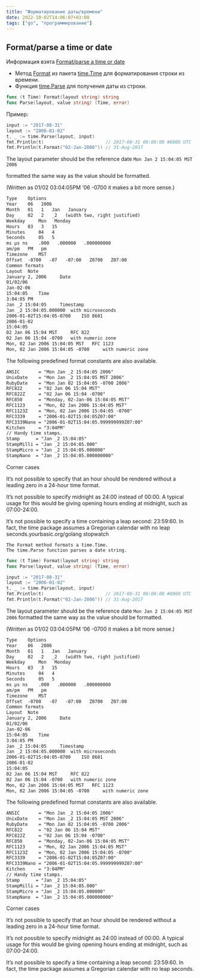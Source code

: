```yaml
---
title: "Форматирование даты/времени"
date: 2022-10-02T14:06:07+03:00
tags: ["go", "программирование"]
---
```


## Format/parse a time or date

Информация взята [Format/parse a time or date](http://yourbasic.org/golang/format-parse-string-time-date-example)

* Метод [Format](https://golang.org/pkg/time/#Time.Format) из пакета [time.Time](https://golang.org/pkg/time/#Time) для форматирования строки из времени.
* Функция [time.Parse](https://golang.org/pkg/time/#Parse) для получения даты из строки.

```go
func (t Time) Format(layout string) string
func Parse(layout, value string) (Time, error)
```

Пример:

```go
input := "2017-08-31"
layout := "2006-01-02"
t, _ := time.Parse(layout, input)
fmt.Println(t)                       // 2017-08-31 00:00:00 #0000 UTC
fmt.Println(t.Format("02-Jan-2006")) // 31-Aug-2017
```

The layout parameter should be the reference date
`Mon Jan 2 15:04:05 MST 2006`

formatted the same way as the value should be formatted.

(Written as 01/02 03:04:05PM ‘06 -0700 it makes a bit more sense.)
```txt
Type 	Options
Year 	06   2006
Month 	01   1   Jan   January
Day 	02   2   _2   (width two, right justified)
Weekday 	Mon   Monday
Hours 	03   3   15
Minutes 	04   4
Seconds 	05   5
ms μs ns 	.000   .000000   .000000000
am/pm 	PM   pm
Timezone 	MST
Offset 	-0700   -07   -07:00   Z0700   Z07:00
Common formats
Layout 	Note
January 2, 2006 	Date
01/02/06 	
Jan-02-06 	
15:04:05 	Time
3:04:05 PM 	
Jan _2 15:04:05 	Timestamp
Jan _2 15:04:05.000000 	with microseconds
2006-01-02T15:04:05-0700 	ISO 8601
2006-01-02 	
15:04:05 	
02 Jan 06 15:04 MST 	RFC 822
02 Jan 06 15:04 -0700 	with numeric zone
Mon, 02 Jan 2006 15:04:05 MST 	RFC 1123
Mon, 02 Jan 2006 15:04:05 -0700 	with numeric zone
```

The following predefined format constants are also available.

```txt
ANSIC       = "Mon Jan _2 15:04:05 2006"
UnixDate    = "Mon Jan _2 15:04:05 MST 2006"
RubyDate    = "Mon Jan 02 15:04:05 -0700 2006"
RFC822      = "02 Jan 06 15:04 MST"
RFC822Z     = "02 Jan 06 15:04 -0700"
RFC850      = "Monday, 02-Jan-06 15:04:05 MST"
RFC1123     = "Mon, 02 Jan 2006 15:04:05 MST"
RFC1123Z    = "Mon, 02 Jan 2006 15:04:05 -0700"
RFC3339     = "2006-01-02T15:04:05Z07:00"
RFC3339Nano = "2006-01-02T15:04:05.999999999Z07:00"
Kitchen     = "3:04PM"
// Handy time stamps.
Stamp      = "Jan _2 15:04:05"
StampMilli = "Jan _2 15:04:05.000"
StampMicro = "Jan _2 15:04:05.000000"
StampNano  = "Jan _2 15:04:05.000000000"
```

Corner cases

It’s not possible to specify that an hour should be rendered without a leading zero in a 24-hour time format.

It’s not possible to specify midnight as 24:00 instead of 00:00. A typical usage for this would be giving opening hours ending at midnight, such as 07:00-24:00.

It’s not possible to specify a time containing a leap second: 23:59:60. In fact, the time package assumes a Gregorian calendar with no leap seconds.yourbasic.org/golang
stopwatch

    The Format method formats a time.Time.
    The time.Parse function parses a date string.

```go
func (t Time) Format(layout string) string
func Parse(layout, value string) (Time, error)

input := "2017-08-31"
layout := "2006-01-02"
t, _ := time.Parse(layout, input)
fmt.Println(t)                       // 2017-08-31 00:00:00 #0000 UTC
fmt.Println(t.Format("02-Jan-2006")) // 31-Aug-2017
```

The layout parameter should be the reference date
`Mon Jan 2 15:04:05 MST 2006`
formatted the same way as the value should be formatted.

(Written as 01/02 03:04:05PM ‘06 -0700 it makes a bit more sense.)
```txt
Type 	Options
Year 	06   2006
Month 	01   1   Jan   January
Day 	02   2   _2   (width two, right justified)
Weekday 	Mon   Monday
Hours 	03   3   15
Minutes 	04   4
Seconds 	05   5
ms μs ns 	.000   .000000   .000000000
am/pm 	PM   pm
Timezone 	MST
Offset 	-0700   -07   -07:00   Z0700   Z07:00
Common formats
Layout 	Note
January 2, 2006 	Date
01/02/06 	
Jan-02-06 	
15:04:05 	Time
3:04:05 PM 	
Jan _2 15:04:05 	Timestamp
Jan _2 15:04:05.000000 	with microseconds
2006-01-02T15:04:05-0700 	ISO 8601
2006-01-02 	
15:04:05 	
02 Jan 06 15:04 MST 	RFC 822
02 Jan 06 15:04 -0700 	with numeric zone
Mon, 02 Jan 2006 15:04:05 MST 	RFC 1123
Mon, 02 Jan 2006 15:04:05 -0700 	with numeric zone
```

The following predefined format constants are also available.

```txt
ANSIC       = "Mon Jan _2 15:04:05 2006"
UnixDate    = "Mon Jan _2 15:04:05 MST 2006"
RubyDate    = "Mon Jan 02 15:04:05 -0700 2006"
RFC822      = "02 Jan 06 15:04 MST"
RFC822Z     = "02 Jan 06 15:04 -0700"
RFC850      = "Monday, 02-Jan-06 15:04:05 MST"
RFC1123     = "Mon, 02 Jan 2006 15:04:05 MST"
RFC1123Z    = "Mon, 02 Jan 2006 15:04:05 -0700"
RFC3339     = "2006-01-02T15:04:05Z07:00"
RFC3339Nano = "2006-01-02T15:04:05.999999999Z07:00"
Kitchen     = "3:04PM"
// Handy time stamps.
Stamp      = "Jan _2 15:04:05"
StampMilli = "Jan _2 15:04:05.000"
StampMicro = "Jan _2 15:04:05.000000"
StampNano  = "Jan _2 15:04:05.000000000"
```

Corner cases

It’s not possible to specify that an hour should be rendered without a leading zero in a 24-hour time format.

It’s not possible to specify midnight as 24:00 instead of 00:00. A typical usage for this would be giving opening hours ending at midnight, such as 07:00-24:00.

It’s not possible to specify a time containing a leap second: 23:59:60. In fact, the time package assumes a Gregorian calendar with no leap seconds.
